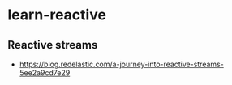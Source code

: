 # learn-reactive


## Reactive streams
* https://blog.redelastic.com/a-journey-into-reactive-streams-5ee2a9cd7e29
